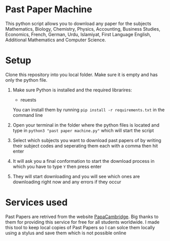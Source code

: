 # Past Paper Machine
This python script allows you to download any paper for the subjects Mathematics, Biology, Chemistry, Physics, Accounting, Business Studies, Economics, French, German, Urdu, Islamiyat, First Language English, Additional Mathematics and Computer Science.

# Setup
Clone this repository into you local folder. Make sure it is empty and has only the python file. 

1) Make sure Python is installed and the required librarires:
   - reuests
   
   You can install them by running `pip install -r requirements.txt` in the command line
2) Open your terminal in the folder where the python files is located and type in `python3 "past paper machine.py"` which will start the script
3) Select which subjects you want to download past papers of by writing their subject codes and seperating them each with a comma then hit enter
4) It will ask you a final conformation to start the download process in which you have to type `Y` then press enter
5) They will start downloading and you will see which ones are downloading right now and any errors if they occur

# Services used
Past Papers are retrived from the website [PapaCambridge](https://papacambridge.com/). Big thanks to them for providing this service for free for all students worldwide. I made this tool to keep local copies of Past Papers so I can solce them locally using a stylus and save them which is not possible online
